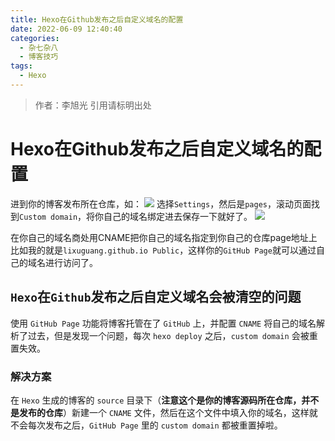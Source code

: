 ```yaml
---
title: Hexo在Github发布之后自定义域名的配置
date: 2022-06-09 12:40:40
categories: 
  - 杂七杂八
  - 博客技巧
tags: 
  - Hexo
---
```


> 作者：李旭光
> 引用请标明出处

# Hexo在Github发布之后自定义域名的配置

进到你的博客发布所在仓库，如：
![](/attachments/Clipboard_2022-06-09-12-57-48.png)
选择`Settings`，然后是`pages`，滚动页面找到`Custom domain`，将你自己的域名绑定进去保存一下就好了。
![](/attachments/Clipboard_2022-06-09-12-59-28.png)

在你自己的域名商处用CNAME把你自己的域名指定到你自己的仓库page地址上比如我的就是`lixuguang.github.io
Public`，这样你的`GitHub Page`就可以通过自己的域名进行访问了。


## `Hexo`在`Github`发布之后自定义域名会被清空的问题
使用 `GitHub Page` 功能将博客托管在了 `GitHub` 上，并配置 `CNAME` 将自己的域名解析了过去，但是发现一个问题，每次 `hexo deploy` 之后，`custom domain` 会被重置失效。

### 解决方案
在 `Hexo` 生成的博客的 `source` 目录下（**注意这个是你的博客源码所在仓库，并不是发布的仓库**）新建一个 `CNAME` 文件，然后在这个文件中填入你的域名，这样就不会每次发布之后，`GitHub Page` 里的 `custom domain` 都被重置掉啦。
